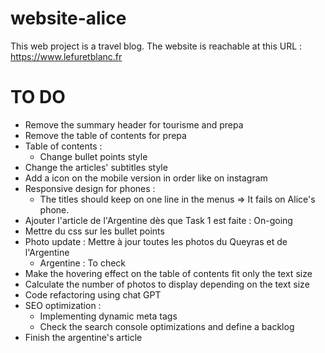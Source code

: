 # website-alice

This web project is a travel blog. The website is reachable at this URL : https://www.lefuretblanc.fr

# TO DO

- Remove the summary header for tourisme and prepa
- Remove the table of contents for prepa
- Table of contents :
  - Change bullet points style
- Change the articles' subtitles style
- Add a icon on the mobile version in order like on instagram
- Responsive design for phones :
  - The titles should keep on one line in the menus => It fails on Alice's phone.
- Ajouter l'article de l'Argentine dès que Task 1 est faite : On-going
- Mettre du css sur les bullet points
- Photo update : Mettre à jour toutes les photos du Queyras et de l'Argentine
  - Argentine : To check
- Make the hovering effect on the table of contents fit only the text size
- Calculate the number of photos to display depending on the text size
- Code refactoring using chat GPT
- SEO optimization :
  - Implementing dynamic meta tags
  - Check the search console optimizations and define a backlog
- Finish the argentine's article
